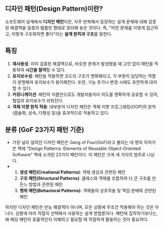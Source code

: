 ## 디자인 패턴(Design Pattern)이란?
소프트웨어 설계에서 **디자인 패턴**이란, 자주 반복해서 등장하는 설계 문제에 대해 검증된 해결책을 일종의 템플릿 형태로 정리해 놓은 것이다. 
즉, "어떤 문제를 이렇게 접근하고, 이렇게 구조화하면 좋다"라는 **설계 원칙과 구조**를 말한다.

## 특징
1. **재사용성**: 이미 검증된 해결책으로, 비슷한 문제가 발생했을 때 고민 없이 패턴을 적용하여 **시간을 절약**할 수 있다.
2. **유지보수성**: 패턴을 적용하면 코드의 구조가 명확해지고, 각 부분이 담당하는 역할이 분명해져 유지보수가 용이해진다. 또한, 기능 추가나 변경 시에도 유연하게 대처할 수 있다.
3. **커뮤니케이션**: 패턴의 이름만으로도 개발자들끼리 의도를 명확하게 공유할 수 있어, 협업과 유지보수가 쉬워진다.
4. **객체 지향 원칙 적용**: 대부분의 디자인 패턴은 객체 지향 프로그래밍(OOP)의 원칙(캡슐화, 상속, 다형성 등)을 효과적으로 적용하고 있다.

## 분류 (GoF 23가지 패턴 기준)
* 가장 널리 알려진 디자인 패턴은 Gang of Four(GoF)라고 불리는 네 명의 저자가 쓴 책에 "Design Patterns: Elements of Reusable Object-Oriented Software" 책에 소개된 23가지 패턴이다. 이 패턴은 크게 세 가지의 범주로 나뉜다.
* 1. **생성 패턴(Creational Patterns)**: 객체 생성과 관련된 패턴
  2. **구조 패턴(Structural Patterns)**: 클래스와 객체를 조합하여 더 큰 구조를 만든느 방법과 관련된 패턴
  3. **행위 패턴(Behavioral Patterns)**: 객체들의 상호작용 및 책임 분배와 관련된 패턴

하지만 디자인 패턴은 만능 해결책이 아니며, 모든 상황에 무조건 적용해야 하는 것은 아니다. 상황에 따라 적절히 선택해서 사용하는 설계 방법론이다. 패턴에 집착하기보다는, 왜 해당 패턴이 효율적인지 이해하고 필요할 때 적절하게 활용하는 것이 중요하다.
